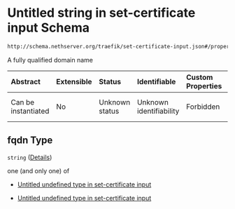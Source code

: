 # Untitled string in set-certificate input Schema

```txt
http://schema.nethserver.org/traefik/set-certificate-input.json#/properties/fqdn
```

A fully qualified domain name

| Abstract            | Extensible | Status         | Identifiable            | Custom Properties | Additional Properties | Access Restrictions | Defined In                                                                                |
| :------------------ | :--------- | :------------- | :---------------------- | :---------------- | :-------------------- | :------------------ | :---------------------------------------------------------------------------------------- |
| Can be instantiated | No         | Unknown status | Unknown identifiability | Forbidden         | Allowed               | none                | [set-certificate-input.json\*](traefik/set-certificate-input.json "open original schema") |

## fqdn Type

`string` ([Details](set-certificate-input-properties-fqdn.md))

one (and only one) of

* [Untitled undefined type in set-certificate input](set-certificate-input-properties-fqdn-oneof-0.md "check type definition")

* [Untitled undefined type in set-certificate input](set-certificate-input-properties-fqdn-oneof-1.md "check type definition")
